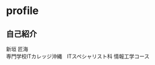 # profile
## 自己紹介
新垣 匠海  
専門学校ITカレッジ沖縄　ITスペシャリスト科 情報工学コース

<!--
**itc-s24001/itc-s24001** is a ✨ _special_ ✨ repository because its `README.md` (this file) appears on your GitHub profile.

Here are some ideas to get you started:

- 🔭 I’m currently working on ...
- 🌱 I’m currently learning ...
- 👯 I’m looking to collaborate on ...
- 🤔 I’m looking for help with ...
- 💬 Ask me about ...
- 📫 How to reach me: ...
- 😄 Pronouns: ...
- ⚡ Fun fact: ...
-->
